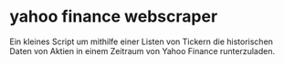 #  yahoo finance webscraper
 
Ein kleines Script um mithilfe einer Listen von Tickern die historischen Daten von Aktien in einem Zeitraum von Yahoo Finance runterzuladen.